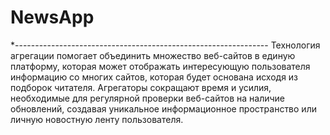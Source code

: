 # NewsApp
*---------------------------------------------------------------
Технология агрегации помогает объединить множество веб-сайтов в единую платформу, которая может отображать интересующую пользователя информацию со многих сайтов, которая будет основана исходя из подборок читателя. Агрегаторы сокращают время и усилия, необходимые для регулярной проверки веб-сайтов на наличие обновлений, создавая уникальное информационное пространство или личную новостную ленту пользователя.

